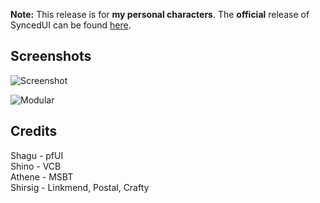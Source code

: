 
**Note:** This release is for **my personal characters**. The **official** release of SyncedUI can be found [here](https://github.com/vashin1/SyncedUI).


## Screenshots

![Screenshot](https://i.imgur.com/IOOtJqZ.jpg)

![Modular](https://i.imgur.com/VviqvTc.jpg)



## Credits

Shagu - pfUI  
Shino - VCB    
Athene - MSBT  
Shirsig - Linkmend, Postal, Crafty  






